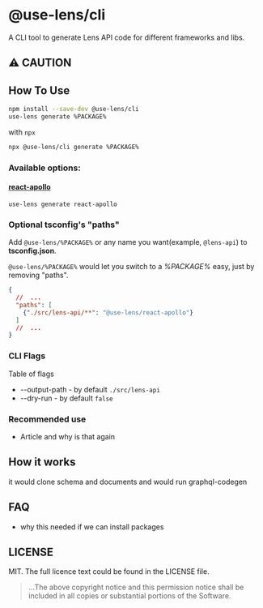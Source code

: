 # @use-lens/cli
A CLI tool to generate Lens API code for different frameworks and libs.

## ⚠️ CAUTION

## How To Use

```bash
npm install --save-dev @use-lens/cli
use-lens generate %PACKAGE%
```

with `npx`
```bash
npx @use-lens/cli generate %PACKAGE%
```

### Available options:

#### [react-apollo](https://github.com/use-lens/use-lens/tree/main/packages/react-apollo)

`use-lens generate react-apollo`



### Optional tsconfig's "paths"

Add `@use-lens/%PACKAGE%` or any name you want(example, `@lens-api`) to **tsconfig.json**.

`@use-lens/%PACKAGE%` would let you switch to a _%PACKAGE%_ easy, just by removing "paths". 

```json
{
  //  ...
  "paths": [
    {"./src/lens-api/**": "@use-lens/react-apollo"}
  ]
  //  ...
}
```

### CLI Flags
Table of flags

- --output-path - by default `./src/lens-api`
- --dry-run - by default `false`

### Recommended use
- Article and why is that again

## How it works
it would clone schema and documents and would run graphql-codegen

## FAQ
- why this needed if we can install packages

## LICENSE

MIT. The full licence text could be found in the LICENSE file.

> ...The above copyright notice and this permission notice shall be included in all
copies or substantial portions of the Software.

